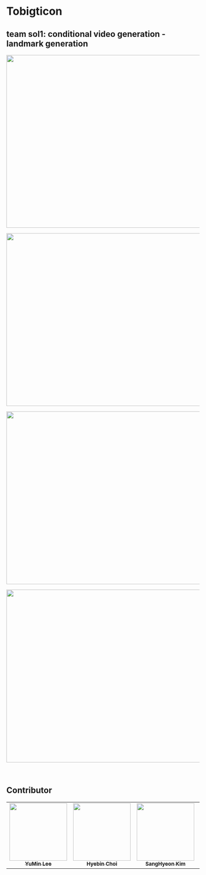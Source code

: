 # Tobigticon
## team sol1: conditional video generation - landmark generation

<p align="center"><img src="https://user-images.githubusercontent.com/55529646/105634251-7d9ab000-5ea0-11eb-9018-2a2f24dda65a.jpg" width="750" height="450"></p>
<p align="center"><img src="https://user-images.githubusercontent.com/55529646/105634257-82f7fa80-5ea0-11eb-9e7c-acb9f9c9a385.jpg" width="750" height="450"></p>
<p align="center"><img src="https://user-images.githubusercontent.com/55529646/105634259-84c1be00-5ea0-11eb-8ccd-57cc3f0517c6.jpg" width="750" height="450"></p>
<p align="center"><img src="https://user-images.githubusercontent.com/55529646/105634260-855a5480-5ea0-11eb-9a26-b3d724c87984.jpg" width="750" height="450"></p>
<br>

## Contributor
<!-- ALL-CONTRIBUTORS-LIST:START - Do not remove or modify this section -->
<!-- prettier-ignore-start -->
<!-- markdownlint-disable -->

<table>
  <tr>
    <td align="center"><a href="https://github.com/yourmean"><img src="https://user-images.githubusercontent.com/41895063/104711276-7cf96f80-5764-11eb-8473-99c5c0dc8a8a.png" width="150" height="150"><br /><sub><b>YuMin Lee</b></sub></td>
    <td align="center"><a href="https://github.com/lilly9117"><img src="https://user-images.githubusercontent.com/41895063/104711018-29872180-5764-11eb-9858-53c5f4cc26e4.png" width="150" height="150"><br /><sub><b>Hyebin Choi</b></sub></td>
    <td align="center"><a href="https://github.com/shkim960520"><img src="https://user-images.githubusercontent.com/55529646/104719176-6d335880-576f-11eb-849f-4d6756824d68.jpg" width="150" height="150"><br /><sub><b>SangHyeon Kim</b></sub></td>
    <td align="center"><a href="https://github.com/Yu-Jin22"><img src="https://user-images.githubusercontent.com/41895063/104711416-afa36800-5764-11eb-85c1-1a9ad50033b7.png" width="150" height="150"><br /><sub><b>YuJin Han</b></sub></td>
  </tr>
</table>
